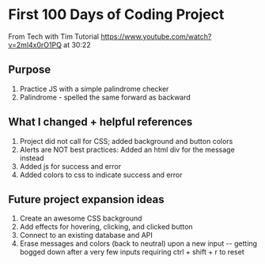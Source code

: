# First 100 Days of Coding Project
From Tech with Tim Tutorial https://www.youtube.com/watch?v=2ml4x0rO1PQ at 30:22

## Purpose
1. Practice JS with a simple palindrome checker
2. Palindrome - spelled the same forward as backward

## What I changed + helpful references
1. Project did not call for CSS; added background and button colors
2. Alerts are NOT best practices: Added an html div for the message instead
3. Added js for success and error
4. Added colors to css to indicate success and error

## Future project expansion ideas
1. Create an awesome CSS background 
2. Add effects for hovering, clicking, and clicked button
3. Connect to an existing database and API
4. Erase messages and colors (back to neutral) upon a new input -- getting bogged down after a very few inputs requiring ctrl + shift + r to reset